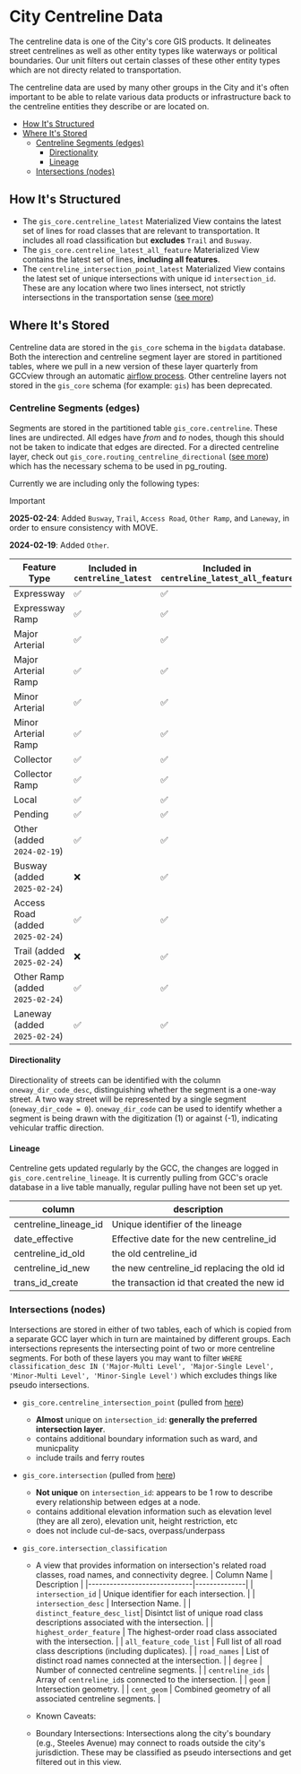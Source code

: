 # City Centreline Data <!-- omit in toc -->

The centreline data is one of the City's core GIS products. It delineates street centrelines as well as other entity types like waterways or political boundaries. Our unit filters out certain classes of these other entity types which are not directy related to transportation.

The centreline data are used by many other groups in the City and it's often important to be able to relate various data products or infrastructure back to the centreline entities they describe or are located on.

- [How It's Structured](#how-its-structured)
- [Where It's Stored](#where-its-stored)
  - [Centreline Segments (edges)](#centreline-segments-edges)
    - [Directionality](#directionality)
    - [Lineage](#lineage)
  - [Intersections (nodes)](#intersections-nodes)


## How It's Structured

* The `gis_core.centreline_latest` Materialized View contains the latest set of lines for road classes that are relevant to transportation. It includes all road classification but **excludes** `Trail` and `Busway`.
* The `gis_core.centreline_latest_all_feature` Materialized View contains the latest set of lines, **including all features**.
* The `centreline_intersection_point_latest` Materialized View contains the latest set of unique intersections with unique id `intersection_id`. These are any location where two lines intersect, not strictly intersections in the transportation sense ([see more](#intersections-nodes))

## Where It's Stored

Centreline data are stored in the `gis_core` schema in the `bigdata` database. Both the interection and centreline segment layer are stored in partitioned tables, where we pull in a new version of these layer quarterly from GCCview through an automatic [airflow process](/dags/gcc_layers_pull.py). Other centreline layers not stored in the `gis_core` schema (for example: `gis`) has been deprecated. 

### Centreline Segments (edges)

Segments are stored in the partitioned table `gis_core.centreline`. These lines are undirected. All edges have _from_ and _to_ nodes, though this should not be taken to indicate that edges are directed. For a directed centreline layer, check out `gis_core.routing_centreline_directional` ([see more](#centreline-segments-edges)) which has the necessary schema to be used in pg_routing.

Currently we are including only the following types:

> [!IMPORTANT]
> **2025-02-24**: Added `Busway`, `Trail`, `Access Road`, `Other Ramp`, and `Laneway`, in order to ensure consistency with MOVE.
> 
> **2024-02-19**: Added `Other`. 

| Feature Type         | Included in `centreline_latest` | Included in `centreline_latest_all_feature` |
|----------------------|--------------------------------|----------------------------------|
| Expressway          | ✅ | ✅ |
| Expressway Ramp     | ✅ | ✅ |
| Major Arterial      | ✅ | ✅ |
| Major Arterial Ramp | ✅ | ✅ |
| Minor Arterial      | ✅ | ✅ |
| Minor Arterial Ramp | ✅ | ✅ |
| Collector           | ✅ | ✅ |
| Collector Ramp      | ✅ | ✅ |
| Local               | ✅ | ✅ |
| Pending             | ✅ | ✅ |
| Other (added `2024-02-19`) | ✅ | ✅ |
| Busway (added `2025-02-24`) | ❌ | ✅ |
| Access Road (added `2025-02-24`) | ✅ | ✅ |
| Trail (added `2025-02-24`) | ❌ | ✅ |
| Other Ramp (added `2025-02-24`) | ✅ | ✅ |
| Laneway (added `2025-02-24`) | ✅ | ✅ |

#### Directionality

Directionality of streets can be identified with the column `oneway_dir_code_desc`, distinguishing whether the segment is a one-way street. A two way street will be represented by a single segment (`oneway_dir_code = 0`). `oneway_dir_code` can be used to identify whether a segment is being drawn with the digitization (1) or against (-1), indicating vehicular traffic direction.

#### Lineage

Centreline gets updated regularly by the GCC, the changes are logged in `gis_core.centreline_lineage`. It is currently pulling from GCC's oracle database in a live table manually, regular pulling have not been set up yet. 

| column                | description                                |
|-----------------------|--------------------------------------------|
| centreline_lineage_id | Unique identifier of the lineage           |
| date_effective        | Effective date for the new centreline_id   |
| centreline_id_old     | the old centreline_id                      |
| centreline_id_new     | the new centreline_id replacing the old id |
| trans_id_create       | the transaction id that created the new id |

### Intersections (nodes)

Intersections are stored in either of two tables, each of which is copied from a separate GCC layer which in turn are maintained by different groups. Each intersections represents the intersecting point of two or more centreline segments. For both of these layers you may want to filter `WHERE classification_desc IN ('Major-Multi Level', 'Major-Single Level', 'Minor-Multi Level', 'Minor-Single Level')` which excludes things like pseudo intersections. 

* `gis_core.centreline_intersection_point` (pulled from [here](https://insideto-gis.toronto.ca/arcgis/rest/services/cot_geospatial/FeatureServer/19))
    - **Almost** unique on `intersection_id`: **generally the preferred intersection layer**.
    - contains additional boundary information such as ward, and municpality
    - include trails and ferry routes
* `gis_core.intersection` (pulled from [here](https://insideto-gis.toronto.ca/arcgis/rest/services/cot_geospatial12/FeatureServer/42))
    - **Not unique** on `intersection_id`: appears to be 1 row to describe every relationship between edges at a node.  
    - contains additional elevation information such as elevation level (they are all zero), elevation unit, height restriction, etc
    - does not include cul-de-sacs, overpass/underpass

* `gis_core.intersection_classification`
    - A view that provides information on intersection's related road classes, road names, and connectivity degree.
    | Column Name                 | Description  |
    |-----------------------------|--------------|
    | `intersection_id`           | Unique identifier for each intersection. |
    | `intersection_desc`         | Intersection Name. |
    | `distinct_feature_desc_list`| Disintct list of unique road class descriptions associated with the intersection. |
    | `highest_order_feature`     | The highest-order road class associated with the intersection. |
    | `all_feature_code_list`     | Full list of all road class descriptions (including duplicates). |
    | `road_names`                | List of distinct road names connected at the intersection. |
    | `degree`                    | Number of connected centreline segments. |
    | `centreline_ids`            | Array of `centreline_id`s connected to the intersection. |
    | `geom`                      | Intersection geometry. |
    | `cent_geom`                 | Combined geometry of all associated centreline segments. |

    - Known Caveats:
 
    -  Boundary Intersections: Intersections along the city's boundary (e.g., Steeles Avenue) may connect to roads outside the city's jurisdiction. These may be classified as pseudo intersections and get filtered out in this view.